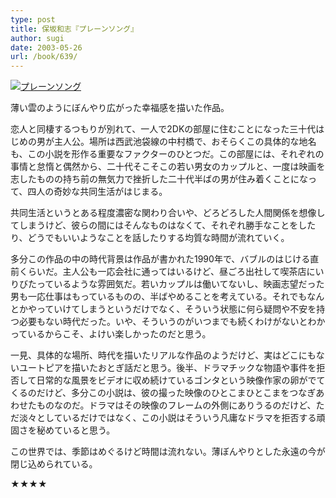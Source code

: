 ```yaml
---
type: post
title: 保坂和志『プレーンソング』
author: sugi
date: 2003-05-26
url: /book/639/
---
```

<a href="http://www.amazon.co.jp/exec/obidos/ASIN/4122036445/chezsugi-22/ref=nosim/" onclick="_gaq.push(['_trackEvent', 'outbound-article', 'http://www.amazon.co.jp/exec/obidos/ASIN/4122036445/chezsugi-22/ref=nosim/', '']);" name="amazletlink" target="_blank"><img src="http://i2.wp.com/ec2.images-amazon.com/images/I/51V6XEN9B8L.SL160.jpg?w=660" alt="プレーンソング" class="alignleft" data-recalc-dims="1" /></a>

薄い雲のようにぼんやり広がった幸福感を描いた作品。

恋人と同棲するつもりが別れて、一人で2DKの部屋に住むことになった三十代はじめの男が主人公。場所は西武池袋線の中村橋で、おそらくこの具体的な地名も、この小説を形作る重要なファクターのひとつだ。この部屋には、それぞれの事情と怠惰と偶然から、二十代そこそこの若い男女のカップルと、一度は映画を志したものの持ち前の無気力で挫折した二十代半ばの男が住み着くことになって、四人の奇妙な共同生活がはじまる。

共同生活というとある程度濃密な関わり合いや、どろどろした人間関係を想像してしまうけど、彼らの間にはそんなものはなくて、それぞれ勝手なことをしたり、どうでもいいようなことを話したりする均質な時間が流れていく。

多分この作品の中の時代背景は作品が書かれた1990年で、バブルのはじける直前くらいだ。主人公も一応会社に通ってはいるけど、昼ごろ出社して喫茶店にいりびたっているような雰囲気だ。若いカップルは働いてないし、映画志望だった男も一応仕事はもっているものの、半ばやめることを考えている。それでもなんとかやっていけてしまうというだけでなく、そういう状態に何ら疑問や不安を持つ必要もない時代だった。いや、そういうのがいつまでも続くわけがないとわかっているからこそ、よけい楽しかったのだと思う。

一見、具体的な場所、時代を描いたリアルな作品のようだけど、実はどこにもないユートピアを描いたおとぎ話だと思う。後半、ドラマチックな物語や事件を拒否して日常的な風景をビデオに収め続けているゴンタという映像作家の卵がでてくるのだけど、多分この小説は、彼の撮った映像のひとこまひとこまをつなぎあわせたものなのだ。ドラマはその映像のフレームの外側にありうるのだけど、ただ淡々としているだけではなく、この小説はそういう凡庸なドラマを拒否する頑固さを秘めていると思う。

この世界では、季節はめぐるけど時間は流れない。薄ぼんやりとした永遠の今が閉じ込められている。

★★★★

